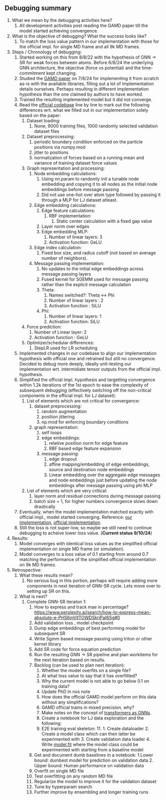 ## Debugging summary
1. What we mean by the debugging activities here?
    1. All development activities post reading the GAMD paper till the model started achieving convergence.
2. What is the objective of debugging? What the success looks like?
    1. To match the loss value pattern in our implementation with those for the official impl. for single MD frame and all 9k MD frames.
3. Steps / Chronology of debugging:
    1. Started working on this from 8/8/22 with the hypothesis of GNN → SR for weak forces between atoms. Before 6/8/24 the underlying GNN architecture, the objective (force vs potential) and the time-commitment kept changing.
    2. Studied the [GAMD paper](https://arxiv.org/abs/2112.03383) on 7/8/24 for implementing it from scratch as-is with the available libraries, filling out a lot of implementation details ourselves. Perhaps resulting in different implementation hypothesis than the one claimed by authors to have worked.
    3. Trained the resulting implemented model but it did not converge.
    4. Read the [official codebase](https://github.com/BaratiLab/GAMD) line by line to mark out the following differences wrt. what we filled out in our implementation solely based on the paper:
        1. Dataset loading:
            1. None, 9000 training files, 1000 randomly selected validation dataset files
        2. Dataset preprocessing:
            1. periodic boundary condition enforced on the particle positions via numpy.mod
            2. jitter to positions
            3. normalization of forces based on a running mean and variance of training dataset force values
        3. Graph representation and processing:
            1. Node embedding calculations:
                1. Using nn.param to randomly init a tunable node embedding and copying it to all nodes as the initial node embeddings before message passing
                2. Did not use one-hot over atom type followed by passing it through a MLP for LJ dataset atleast.
            2. Edge embedding calculations:
                1. Edge feature calculations:
                    1. RBF implementation:
                        1. Static center calculation with a fixed gap value
                2. Layer norm over edges
                3. Edge embedding MLP:
                    1. Number of linear layers: 3 
                    2. Activation function: GeLU
            3. Edge index calculation:
                1. Fixed box size, and radius cutoff (not based on average number of neighbors).
            4. Message passing implementation:
                1. No updates to the initial edge embeddings across message passing layers
                2. Fused kernel for SGEMM used for message passing rather than the explicit message calculation
                3. Theta:
                    1. Names switched?: Theta ↔ Phi
                    2. Number of linear layers : 2
                    3. Activation function : SiLU
                4. Phi:
                    1. Number of linear layers: 1
                    2. Activation function: SiLU
        4. Force prediction:
            1. Number of Linear layer: 2
            2. Activation function : GeLU
        5. Optimizer/schedular differences:
            1. StepLR used for LR scheduling
    5. Implemented changes in our codebase to align our implementation hypothesis with official one and retrained but still no convergence. Decided to debug more deeply, ideally unit-testing our implementation wrt. intermidiate tensor outputs from the official impl. hypothesis.
    6. Simplified the official impl. hypothesis and targetting convergence within 1.2k iterations of the 1st epoch to ease the complexity of subsequent debugging (effectively switching off the non-critical components in the official impl. for LJ dataset):
        1. List of elements which are not critical for convergence:
            1. dataset preprocessing:
                1. random augmentation
                2. position jittering
                3. np.mod for enforcing boundary conditions
            2. graph representation:
                1. self loops 
                2. edge embeddings:
                    1. relative position norm for edge feature
                    2. RBF based edge feature expansion
                3. message passing:
                    1. edge dropout
                    2. affine mapping/embedding of edge embeddings, source and destination node embeddings
                    3. Linear embedding over  the aggregate edge messages and node embeddings just before updating the node embeddings after message passing using phi MLP
        2. List of elements which are very critical:
            1. layer norm and residual connections during message passing
            2. batch size = 1, for higher numbers convergence slows down drastically
    7. Eventually, when the model implementation matched exactly with official impl., model started converging. Reference: [our implementation](9be5c36271acdc54c3500dbb8928feacdf296f74), [official implementation](5827363cdd4f16e2d5d95ce7f3d8d2fb4e068b88).
    8. Still the loss is not super-low, so maybe we still need to continue debugging to acheive lower loss value. (**Current status 9/10/24**)
4. Results:
    1. Model converges with identical loss values as the simplified official implementation on single MD frame (or simulation).
    2. Model converges to a loss value of 0.1 starting from around 0.7 matching the performance of the simplified official implementation on 9k MD frames.
5. Retrospective:
    1. What these results mean?
        1. No serious bug in this portion, perhaps will require adding more components in next iteration of GNN-SR cycle. Lets move over to setting up SR on this.
    2. What is next?
        1. Complete GNN-SR iteraton 1:
            1. How to express and track mae in percentage? https://www.perplexity.ai/search/how-to-express-mean-absolute-e-PHS6mVllTOWDSkriPaI6Sg#0
            2. Add validation loss , model checkpoint 
            3. Dump edge embeddings of best performing model for subsequent SR
            4. Write Sgmm based message passing using triton or other kernel library
            5. Add SR code for force equation prediction
            6. Run the resulting GNN -> SR pipeline and plan workitems for the next iteration based on results.
            7. Backlog (can be used to plan next iteration):
               1. Whether the model overfits on a single file?
               2. At what loss value to say that it has overfitted?
               3. Why the current model is not able to go below 0.1 on training data?
               4. Update PhD in nos note
               5. How does the official GAMD model perform on this data without any simplifications?
               6. GAMD official trains in mixed precision, why?
               7. Make notes on the concept of [transformers as GNNs](https://docs.dgl.ai/en/2.2.x/tutorials/models/4_old_wines/7_transformer.html#sphx-glr-tutorials-models-4-old-wines-7-transformer-py).
               8. Create a notebook for LJ data exploration and the following:
               9. E2E training eval skeleton:
                  11. 1. Create dataloader
                      2. Create a model class which can then latter be experimented with
                      3. Create validation data loader
                      4. Write [model.fit](http://model.fit) where the model class could be experimented with starting from a baseline model
              10. Get and document dumb baselines in a notebook:
                  1.Lower bound: dumbest model for prediction on validation data
                  2. Upper bound: Human performance on validation data
              11. Overfit on single MD file
              12. Test overfitting on any random MD file
              13. Regularize the model to improve it for the validation dataset
              14. Tune by hyperparam search
              15. Further improve by ensembling and longer training runs
